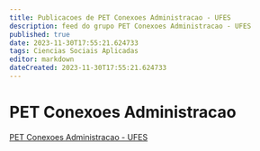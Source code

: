 ```yaml
---
title: Publicacoes de PET Conexoes Administracao - UFES
description: feed do grupo PET Conexoes Administracao - UFES
published: true
date: 2023-11-30T17:55:21.624733
tags: Ciencias Sociais Aplicadas
editor: markdown
dateCreated: 2023-11-30T17:55:21.624733
---
```


# PET Conexoes Administracao
[PET Conexoes Administracao - UFES](/grupo/37PETConexoesAdministracaoUFES.md)